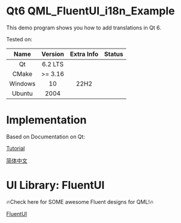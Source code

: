 # Qt6 QML_FluentUI_i18n_Example


This  demo program shows you how to add translations in Qt 6.


Tested on:

|Name|Version|Extra Info|Status|
|:----:|:----:|:----:|:----:|
|Qt  | 6.2 LTS| ||
|CMake | >= 3.16||
|Windows|10|22H2||
|Ubuntu|2004|||


# Implementation

Based on Documentation on Qt:

[Tutorial]()

[简体中文](tutorial/Tutorial_zh_CN.md)



# UI Library: FluentUI


🔥Check here for SOME awesome Fluent designs for QML!🔥

[FluentUI](https://github.com/zhuzichu520/FluentUI)